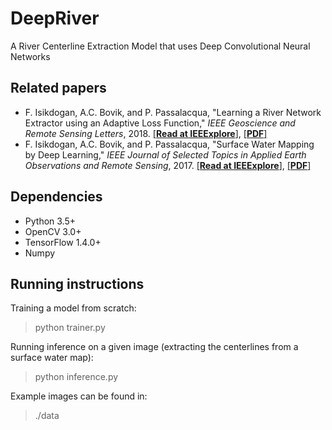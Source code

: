 # DeepRiver
A River Centerline Extraction Model that uses Deep Convolutional Neural Networks


## Related papers
* F. Isikdogan, A.C. Bovik, and P. Passalacqua, "Learning a River Network Extractor using an Adaptive Loss Function," *IEEE Geoscience and Remote Sensing Letters*, 2018. [[**Read at IEEExplore**]](http://ieeexplore.ieee.org/document/8319927/), [[**PDF**]](http://www.isikdogan.com/files/Isikdogan2018_deepriver.pdf)
* F. Isikdogan, A.C. Bovik, and P. Passalacqua, "Surface Water Mapping by Deep Learning," *IEEE Journal of Selected Topics in Applied Earth Observations and Remote Sensing*, 2017. [[**Read at IEEExplore**]](http://ieeexplore.ieee.org/document/8013683/), [[**PDF**]](http://www.isikdogan.com/files/isikdogan2017_deepwatermap.pdf)

## Dependencies
* Python 3.5+
* OpenCV 3.0+
* TensorFlow 1.4.0+
* Numpy

## Running instructions
Training a model from scratch:
> python trainer.py

Running inference on a given image (extracting the centerlines from a surface water map):
> python inference.py

Example images can be found in:
> ./data